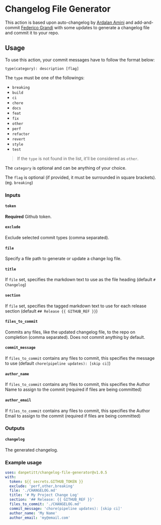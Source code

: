 # Changelog File Generator

This action is based upon auto-changelog by [Ardalan Amini](https://github.com/ardalanamini/auto-changelog) and add-and-commit [Federico Grandi](https://github.com/EndBug/add-and-) with some updates to generate a changelog file and commit it to your repo.

## Usage

To use this action, your commit messages have to follow the format below:

```git
type(category): description [flag]
```

The `type` must be one of the followings:

* `breaking`
* `build`
* `ci`
* `chore`
* `docs`
* `feat`
* `fix`
* `other`
* `perf`
* `refactor`
* `revert`
* `style`
* `test`

> If the `type` is not found in the list, it'll be considered as `other`.

The `category` is optional and can be anything of your choice.

The `flag` is optional (if provided, it must be surrounded in square brackets). (eg. `breaking`)

### Inputs

#### `token`

**Required** Github token.

#### `exclude`

Exclude selected commit types (comma separated).

#### `file`

Specify a file path to generate or update a change log file.

#### `title`

If `file` set, specifies the markdown text to use as the file heading (default `# Changelog`)

#### `section`

If `file` set, specifies the tagged markdown text to use for each release section (default `## Release {{ GITHUB_REF }}`)

#### `files_to_commit`

Commits any files, like the updated changelog file, to the repo on completion (comma separated). Does not commit anything by default.

#### `commit_message`

If `files_to_commit` contains any files to commit, this specifies the message to use (default `chore(pipeline updates): [skip ci]`)

#### `author_name`

If `files_to_commit` contains any files to commit, this specifies the Author Name to assign to the commit (required if files are being committed)

#### `author_email`

If `files_to_commit` contains any files to commit, this specifies the Author Email to assign to the commit (required if files are being committed)

### Outputs

#### `changelog`

The generated changelog.

### Example usage

```yaml
uses: danpetitt/changelog-file-generator@v1.0.5
with:
  token: ${{ secrets.GITHUB_TOKEN }}
  exclude: 'perf,other,breaking'
  file: './CHANGELOG.md'
  title: '# My Project Change Log'
  section: '## Release: {{ GITHUB_REF }}'
  files_to_commit: './CHANGELOG.md'
  commit_message: 'chore(pipeline updates): [skip ci]'
  author_name: 'My Name'
  author_email: 'my@email.com'
```
